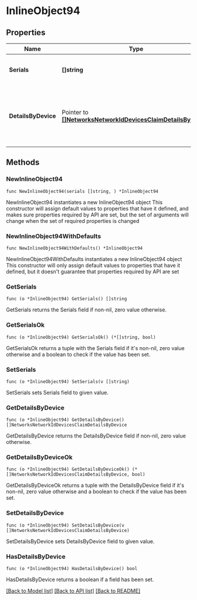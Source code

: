 # InlineObject94

## Properties

Name | Type | Description | Notes
------------ | ------------- | ------------- | -------------
**Serials** | **[]string** | A list of serials of devices to claim | 
**DetailsByDevice** | Pointer to [**[]NetworksNetworkIdDevicesClaimDetailsByDevice**](NetworksNetworkIdDevicesClaimDetailsByDevice.md) | Optional details for claimed devices (currently only used for Catalyst devices) | [optional] 

## Methods

### NewInlineObject94

`func NewInlineObject94(serials []string, ) *InlineObject94`

NewInlineObject94 instantiates a new InlineObject94 object
This constructor will assign default values to properties that have it defined,
and makes sure properties required by API are set, but the set of arguments
will change when the set of required properties is changed

### NewInlineObject94WithDefaults

`func NewInlineObject94WithDefaults() *InlineObject94`

NewInlineObject94WithDefaults instantiates a new InlineObject94 object
This constructor will only assign default values to properties that have it defined,
but it doesn't guarantee that properties required by API are set

### GetSerials

`func (o *InlineObject94) GetSerials() []string`

GetSerials returns the Serials field if non-nil, zero value otherwise.

### GetSerialsOk

`func (o *InlineObject94) GetSerialsOk() (*[]string, bool)`

GetSerialsOk returns a tuple with the Serials field if it's non-nil, zero value otherwise
and a boolean to check if the value has been set.

### SetSerials

`func (o *InlineObject94) SetSerials(v []string)`

SetSerials sets Serials field to given value.


### GetDetailsByDevice

`func (o *InlineObject94) GetDetailsByDevice() []NetworksNetworkIdDevicesClaimDetailsByDevice`

GetDetailsByDevice returns the DetailsByDevice field if non-nil, zero value otherwise.

### GetDetailsByDeviceOk

`func (o *InlineObject94) GetDetailsByDeviceOk() (*[]NetworksNetworkIdDevicesClaimDetailsByDevice, bool)`

GetDetailsByDeviceOk returns a tuple with the DetailsByDevice field if it's non-nil, zero value otherwise
and a boolean to check if the value has been set.

### SetDetailsByDevice

`func (o *InlineObject94) SetDetailsByDevice(v []NetworksNetworkIdDevicesClaimDetailsByDevice)`

SetDetailsByDevice sets DetailsByDevice field to given value.

### HasDetailsByDevice

`func (o *InlineObject94) HasDetailsByDevice() bool`

HasDetailsByDevice returns a boolean if a field has been set.


[[Back to Model list]](../README.md#documentation-for-models) [[Back to API list]](../README.md#documentation-for-api-endpoints) [[Back to README]](../README.md)


